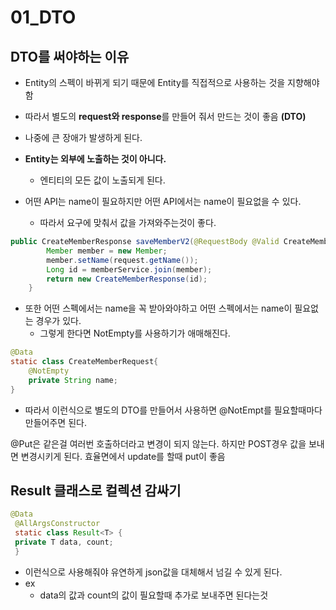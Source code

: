 # 01_DTO

## DTO를 써야하는 이유

- Entity의 스펙이 바뀌게 되기 때문에 Entity를 직접적으로 사용하는 것을 지향해야함
- 따라서 별도의 **request와 response**를 만들어 줘서 만드는 것이 좋음 **(DTO)**
- 나중에 큰 장애가 발생하게 된다.
- **Entity는 외부에 노출하는 것이 아니다.**
  - 엔티티의 모든 값이 노출되게 된다.

- 어떤 API는 name이 필요하지만 어떤 API에서는 name이 필요없을 수 있다.
  - 따라서 요구에 맞춰서 값을 가져와주는것이 좋다.


```java
public CreateMemberResponse saveMemberV2(@RequestBody @Valid CreateMemberRequest request){
        Member member = new Member;
        member.setName(request.getName());
        Long id = memberService.join(member);
        return new CreateMemberResponse(id);
    }
```

- 또한 어떤 스펙에서는 name을 꼭 받아와야하고 어떤 스펙에서는 name이 필요없는 경우가 있다.
  - 그렇게 한다면 NotEmpty를 사용하기가 애매해진다.

```java
@Data
static class CreateMemberRequest{
    @NotEmpty
    private String name;
}

```

- 따라서 이런식으로 별도의 DTO를 만들어서 사용하면 @NotEmpt를 필요할때마다 만들어주면 된다.

@Put은 같은걸 여러번 호출하더라고 변경이 되지 않는다. 하지만 POST경우 값을 보내면 변경시키게 된다. 효율면에서 update를 할때 put이 좋음



## Result 클래스로 컬렉션 감싸기

```java
@Data
 @AllArgsConstructor
 static class Result<T> {
 private T data, count;
 }
```

- 이런식으로 사용해줘야 유연하게 json값을 대체해서 넘길 수 있게 된다.
- ex
  - data의 값과 count의 값이 필요할때 추가로 보내주면 된다는것
